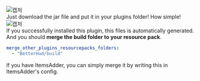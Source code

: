 ![캡처](https://github.com/toxicity188/BetterHud/assets/114675706/2b93fb2b-5719-40c5-931d-d8cad8eec42b)  
Just download the jar file and put it in your plugins folder! How simple!  
![캡처](https://github.com/toxicity188/BetterHud/assets/114675706/9eb3f338-4c2b-4b0d-b9fe-54d622b01896)  
If you successfully installed this plugin, this files is automatically generated.  
And you should **merge the build folder to your resource pack**.
``` yaml
merge_other_plugins_resourcepacks_folders:
  - "BetterHud/build"
```
If you have ItemsAdder, you can simply merge it by writing this in ItemsAdder's config.